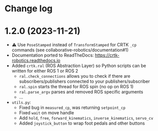 Change log
==========

1.2.0 (2023-11-21)
==================

* :warning: Use `PoseStamped` instead of `TransformStamped` for CRTK `_cp` commands (see collaborative-robotics/documentation#1)
* Documentation ported to ReadTheDocs: https://crtk-robotics.readthedocs.io
* Added `crtk.ral` (ROS Abstraction Layer) so Python scripts can be written for either ROS 1 or ROS 2
  * `ral.check_connections` allows you to check if there are subscribers/publishers connected to your publishers/subscriber
  * `ral.spin` starts the thread for ROS spin (no op on ROS 1)
  * `ral.parse_argv` parses and removed ROS specific arguments
  * ...
* `utils.py`:
  * Fixed bug in `measured_cp`, was returning `setpoint_cp`
  * Fixed `wait` on move handle
  * Add `hold`, `free`, `forward_kinematics`, `inverse_kinematics`, `servo_cv`
  * Added `joystick_button` to wrap foot pedals and other buttons

